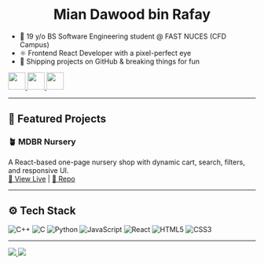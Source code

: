 <h1 align="center">Mian Dawood bin Rafay</h1>

- 🧠 19 y/o BS Software Engineering student @ FAST NUCES (CFD Campus)  
- ⚛️ Frontend React Developer with a pixel-perfect eye  
- 🚀 Shipping projects on GitHub & breaking things for fun

<p>
  <a href="mailto:dawoodbinrafaydbr@gmail.com">
    <img src="https://cdn.jsdelivr.net/gh/devicons/devicon/icons/google/google-original.svg" width="35px" />
  </a>
  
  <a href="https://www.linkedin.com/in/mian-dawood-bin-rafay-4b3194254/">
    <img src="https://cdn.jsdelivr.net/gh/devicons/devicon/icons/linkedin/linkedin-original.svg" width="35px" />
  </a>
  
  <a href="https://instagram.com/dawood.mdbr">
    <img src="https://upload.wikimedia.org/wikipedia/commons/a/a5/Instagram_icon.png" width="35px" />
  </a>
</p>


---

## 📌 Featured Projects

### 🪴 MDBR Nursery  
A React-based one-page nursery shop with dynamic cart, search, filters, and responsive UI.  
[🔗 View Live](https://dawoodmdbr.github.io/mdbr-nursery) | [📁 Repo](https://github.com/dawoodmdbr/mdbr-nursery)

---

## ⚙️ Tech Stack  

![C++](https://img.shields.io/badge/C++-00599C?style=for-the-badge&logo=c%2B%2B&logoColor=white)
![C](https://img.shields.io/badge/C-00599C?style=for-the-badge&logo=c&logoColor=white)
![Python](https://img.shields.io/badge/Python-3776AB?style=for-the-badge&logo=python&logoColor=white)
![JavaScript](https://img.shields.io/badge/JavaScript-F7DF1E?style=for-the-badge&logo=javascript&logoColor=black)
![React](https://img.shields.io/badge/React-20232A?style=for-the-badge&logo=react&logoColor=61DAFB)
![HTML5](https://img.shields.io/badge/HTML5-E34F26?style=for-the-badge&logo=html5&logoColor=white)
![CSS3](https://img.shields.io/badge/CSS3-1572B6?style=for-the-badge&logo=css3&logoColor=white)

---

<p>
  <a href="https://github.com/anuraghazra/github-readme-stats">
    <img src="https://github-readme-stats.vercel.app/api/top-langs/?username=dawoodmdbr&theme=transparent&layout=compact" />
  </a>
  <a href="https://github.com/anuraghazra/github-readme-stats">
    <img src="https://github-readme-stats.vercel.app/api?username=dawoodmdbr&show_icons=true&theme=transparent" />
  </a>
</p>
